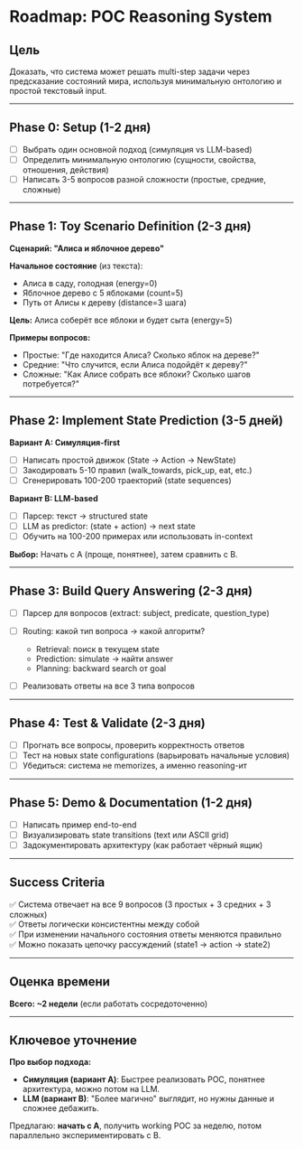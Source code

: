 # Roadmap: POC Reasoning System

## Цель
Доказать, что система может решать multi-step задачи через предсказание состояний мира, используя минимальную онтологию и простой текстовый input.

---

## Phase 0: Setup (1-2 дня)

- [ ] Выбрать один основной подход (симуляция vs LLM-based)
- [ ] Определить минимальную онтологию (сущности, свойства, отношения, действия)
- [ ] Написать 3-5 вопросов разной сложности (простые, средние, сложные)

---

## Phase 1: Toy Scenario Definition (2-3 дня)

**Сценарий: "Алиса и яблочное дерево"**

**Начальное состояние** (из текста):
- Алиса в саду, голодная (energy=0)
- Яблочное дерево с 5 яблоками (count=5)
- Путь от Алисы к дереву (distance=3 шага)

**Цель:** Алиса соберёт все яблоки и будет сыта (energy=5)

**Примеры вопросов:**
- Простые: "Где находится Алиса? Сколько яблок на дереве?"
- Средние: "Что случится, если Алиса подойдёт к дереву?"
- Сложные: "Как Алисе собрать все яблоки? Сколько шагов потребуется?"

---

## Phase 2: Implement State Prediction (3-5 дней)

**Вариант A: Симуляция-first**
- [ ] Написать простой движок (State → Action → NewState)
- [ ] Закодировать 5-10 правил (walk_towards, pick_up, eat, etc.)
- [ ] Сгенерировать 100-200 траекторий (state sequences)

**Вариант B: LLM-based**
- [ ] Парсер: текст → structured state
- [ ] LLM as predictor: (state + action) → next state
- [ ] Обучить на 100-200 примерах или использовать in-context

**Выбор:** Начать с A (проще, понятнее), затем сравнить с B.

---

## Phase 3: Build Query Answering (2-3 дня)

- [ ] Парсер для вопросов (extract: subject, predicate, question_type)
- [ ] Routing: какой тип вопроса → какой алгоритм?
  - Retrieval: поиск в текущем state
  - Prediction: simulate → найти answer
  - Planning: backward search от goal

- [ ] Реализовать ответы на все 3 типа вопросов

---

## Phase 4: Test & Validate (2-3 дня)

- [ ] Прогнать все вопросы, проверить корректность ответов
- [ ] Тест на новых state configurations (варьировать начальные условия)
- [ ] Убедиться: система не memorizes, а именно reasoning-ит

---

## Phase 5: Demo & Documentation (1-2 дня)

- [ ] Написать пример end-to-end
- [ ] Визуализировать state transitions (text или ASCII grid)
- [ ] Задокументировать архитектуру (как работает чёрный ящик)

---

## Success Criteria

✅ Система отвечает на все 9 вопросов (3 простых + 3 средних + 3 сложных)  
✅ Ответы логически консистентны между собой  
✅ При изменении начального состояния ответы меняются правильно  
✅ Можно показать цепочку рассуждений (state1 → action → state2)  

---

## Оценка времени
**Всего: ~2 недели** (если работать сосредоточенно)

---

## Ключевое уточнение

**Про выбор подхода:**
- **Симуляция (вариант A)**: Быстрее реализовать POC, понятнее архитектура, можно потом на LLM.
- **LLM (вариант B)**: "Более магично" выглядит, но нужны данные и сложнее дебажить.

Предлагаю: **начать с A**, получить working POC за неделю, потом параллельно экспериментировать с B.